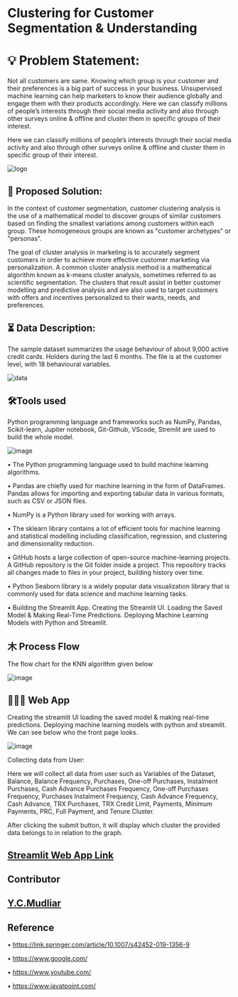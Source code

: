 # Clustering for Customer Segmentation & Understanding

# 💡 Problem Statement:

Not all customers are same. Knowing which group is your customer and their preferences is a big part of success in your business. Unsupervised machine learning can help marketers to know their audience globally and engage them with their products accordingly.
Here we can classify millions of people’s interests through their social media activity and also through other surveys online & offline and cluster them in specific groups of their interest.

Here we can classify millions of people’s interests through their social media activity
and also through other surveys online & offline and cluster them in specific group of
their interest.

![logo](https://static.javatpoint.com/tutorial/data-mining/images/data-mining-cluster-analysis.jpg)
## 📝 Proposed Solution:

In the context of customer segmentation, customer clustering analysis is the use of a mathematical model to discover groups of similar customers based on finding the smallest variations among customers within each group. These homogeneous groups are known as "customer archetypes" or "personas".

The goal of cluster analysis in marketing is to accurately segment customers in order to achieve more effective customer marketing via personalization. A common cluster analysis method is a mathematical algorithm known as k-means cluster analysis, sometimes referred to as scientific segmentation. The clusters that result assist in better customer modelling and predictive analysis and are also used to target customers with offers and incentives personalized to their wants, needs, and preferences.

## ⏳ Data Description:

The sample dataset summarizes the usage behaviour of about 9,000 active credit cards.
Holders during the last 6 months. The file is at the customer level, with 18 behavioural variables.

![data](https://github.com/YCMudliar/Clustering-for-Customer-Segmentation-Understanding/assets/100325567/fc827f57-44e4-4a19-a91a-e69216e34d36)

## 🛠Tools used

Python programming language and frameworks such as NumPy, Pandas, Scikit-learn, Jupiter notebook, Git-Github, VScode, Stremlit are used to build the whole model.

![image](https://github.com/YCMudliar/Clustering-for-Customer-Segmentation-Understanding/assets/100325567/5095ee03-43e6-4ae1-bad5-a7d86a26adec)

•	The Python programming language used to build machine learning algorithms.

•	Pandas are chiefly used for machine learning in the form of DataFrames. Pandas allows for importing and exporting tabular data in various formats, such as CSV or JSON files.

•	NumPy is a Python library used for working with arrays.

•	The sklearn library contains a lot of efficient tools for machine learning and statistical modelling including classification, regression, and clustering and dimensionality reduction.

•	GitHub hosts a large collection of open-source machine-learning projects. A GitHub repository is the Git folder inside a project. This repository tracks all changes made to files in your project, building history over time.

•	Python Seaborn library is a widely popular data visualization library that is commonly used for data science and machine learning tasks.

•	Building the Streamlit App. Creating the Streamlit UI. Loading the Saved Model & Making Real-Time Predictions. Deploying Machine Learning Models with Python and Streamlit.


## ⽊ Process Flow 

The flow chart for the KNN algorithm given below

![image](https://github.com/YCMudliar/Clustering-for-Customer-Segmentation-Understanding/assets/100325567/fbd97be7-5d67-475c-9426-990c9b5693d4)

## 👨🏻‍💻 Web App

Creating the streamlit UI loading the saved model & making real-time predictions. Deploying machine learning models with python and streamlit. We can see below who the front page looks.

![image](https://github.com/YCMudliar/Clustering-for-Customer-Segmentation-Understanding/assets/100325567/e357b244-4c87-4674-8225-b490c1e72aa8)

Collecting data from User:

Here we will collect all data from user such as Variables of the Dataset, Balance, Balance Frequency, Purchases, One-off Purchases, Instalment Purchases, Cash Advance Purchases Frequency, One-off Purchases Frequency, Purchases Instalment Frequency, Cash Advance Frequency, Cash Advance, TRX Purchases, TRX Credit Limit, Payments, Minimum Payments, PRC, Full Payment, and Tenure Cluster.

After clicking the submit button, it will display which cluster the provided data belongs to in relation to the graph.

## [Streamlit Web App Link](http://localhost:8501)



## Contributor

## [Y.C.Mudliar](www.linkedin.com/in/yogeshmudliar)

## Reference

•	https://link.springer.com/article/10.1007/s42452-019-1356-9

•	https://www.google.com/

•	https://www.youtube.com/

•	https://www.javatpoint.com/
